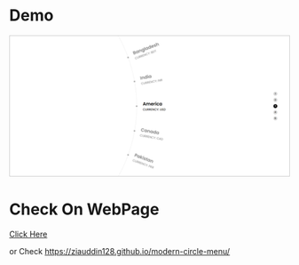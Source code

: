 # Demo

<img src="menu.png" width="600px" style="border: 1px solid #ccc">

# Check On WebPage

<a href="[https://github.com/ziauddin128/modern-circle-menu/index.html](https://ziauddin128.github.io/modern-circle-menu/)" target="blank">Click Here</a>

or Check https://ziauddin128.github.io/modern-circle-menu/
